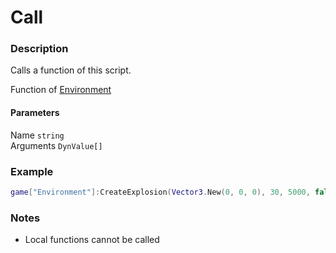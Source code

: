 # Call
### Description
Calls a function of this script.

Function of [Environment](/classes/Environment/)

#### Parameters
Name `string`  
Arguments `DynValue[]`

### Example
```lua
game["Environment"]:CreateExplosion(Vector3.New(0, 0, 0), 30, 5000, false)
```

### Notes
- Local functions cannot be called
